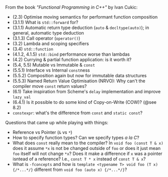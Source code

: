 From the book _"Functional Programming in C++"_ by Ivan Cukic:

 * (2.3) Optimise moving semantics for performant function composition
 * (3.1.1) What is `std::forward` for?
 * (3.1.1) Automatic return type deduction (`auto` & `decltype(auto)`); in
   general, automatic type deduction
 * (3.1.3) Call operator (`operator()`)
 * (3.2) Lambda and scoping specifiers
 * (3.4) `std::function`
 * (4.1.2, 4.1.5) `std::bind` performance worse than lambdas
 * (4.2) Currying & partial function application: is it worth it?
 * (5.4, 5.5) Mutable vs Immutable & `const`
 * (5.5.1) Interface vs Internal `const`ness
 * (5.5.2) Composition again but now for immutable data structures
 * (5.5.3) Named Return Value Optimisation (NRVO): Why can't the compiler move
   `const` return values?
 * (6.1) Take inspiration from Scheme's `delay` implementation and improve
   `lazy_val`
 * (6.4.1) Is it possible to do some kind of Copy-on-Write (COW)? (@see 8.2)
 * `constexpr`: what's the difference from `const` and `static const`?

Questions that came up while playing with things:

 * Reference vs Pointer (`&` vs `*`)
 * How to specify function types? Can we specify types _a la C_?
 * What does `const` really mean to the compiler? In `void foo (const T & x)`
   does it assume `*x` is not be changed outside of `foo` or does it just mean
   `foo` itself will not change `*x`? Does it make a difference if `x` was a
   pointer isntead of a reference? I.e., `const T * x` instead of `const T & x`?
 * What is `-fconcepts` and how is `template <typename T> void foo (T x) {/*...*/}`
   different from `void foo (auto x) {/*...*/}`?

